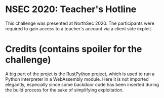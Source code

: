 # NSEC 2020: Teacher's Hotline
This challenge was presented at NorthSec 2020. The participants were required to gain access to a teacher's account via a client side exploit.

# Credits (contains spoiler for the challenge)
A big part of the projet is the [RustPython project](https://github.com/RustPython/RustPython), which is used to run a Python interpreter in a WebAssembly module.
Here it is not imported elegantly, especially since some backdoor code has been inserted during the build process for the sake of simplifying exploitation.

